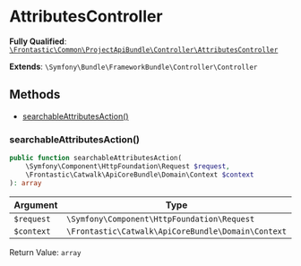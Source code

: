 #  AttributesController

**Fully Qualified**: [`\Frontastic\Common\ProjectApiBundle\Controller\AttributesController`](../../../../src/php/ProjectApiBundle/Controller/AttributesController.php)

**Extends**: `\Symfony\Bundle\FrameworkBundle\Controller\Controller`

## Methods

* [searchableAttributesAction()](#searchableattributesaction)

### searchableAttributesAction()

```php
public function searchableAttributesAction(
    \Symfony\Component\HttpFoundation\Request $request,
    \Frontastic\Catwalk\ApiCoreBundle\Domain\Context $context
): array
```

Argument|Type|Default|Description
--------|----|-------|-----------
`$request`|`\Symfony\Component\HttpFoundation\Request`||
`$context`|`\Frontastic\Catwalk\ApiCoreBundle\Domain\Context`||

Return Value: `array`

